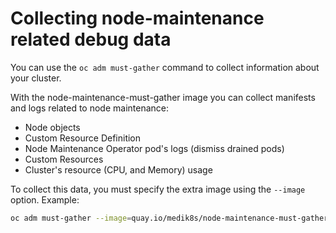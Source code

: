 # Collecting node-maintenance related debug data

You can use the `oc adm must-gather` command to collect information about your cluster.

With the node-maintenance-must-gather image you can collect manifests and logs related to node maintenance:
- Node objects 
- Custom Resource Definition
- Node Maintenance Operator pod's logs (dismiss drained pods)
- Custom Resources
- Cluster's resource (CPU, and Memory) usage


To collect this data, you must specify the extra image using the `--image` option.
Example:

```bash
oc adm must-gather --image=quay.io/medik8s/node-maintenance-must-gather:latest
```
